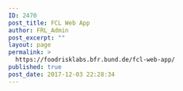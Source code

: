 ```yaml
---
ID: 2470
post_title: FCL Web App
author: FRL_Admin
post_excerpt: ""
layout: page
permalink: >
  https://foodrisklabs.bfr.bund.de/fcl-web-app/
published: true
post_date: 2017-12-03 22:28:34
---
```

<object data=https://silebat.github.io/fcl-web-app/ width="650" height="500"> <embed src=https://silebat.github.io/fcl-web-app/ width="650" height="500"> </embed> </object>